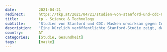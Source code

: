 ```yaml
---
date:          2021-04-21
redirect:      https://tkp.at/2021/04/21/studien-von-stanford-und-cdc-masken-unwirksam-gegen-infektion-und-gesundheitsschaedlich/
title:         tp - Science & Technology
subtitle:      'Studien von Stanford und CDC: Masken unwirksam gegen Infektion und gesundheitsschädlich'
description:   'Eine kürzlich veröffentlichte Stanford-Studie zeigt, dass Masken absolut nichts zur Verhinderung der Ausbreitung von Corona Infektionen beitragen und ihre Verwendung sogar schädlich ist. Damit kommt sie zum gleichen Ergebnis wie mittlerweile viele andere, über die ich hier auch schon berichtet habe. Eine Studie des CDC vom Juni 2020 hatte ähnliche Ergebnisse hinsichtlich Schädlichkeit gezeigt. Über …'
country:       AT
categories:    [Studie, Gesundheit]
tags:          [maske]
---
```

